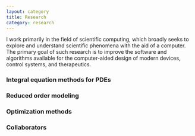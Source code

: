 ```yaml
---
layout: category
title: Research
category: research
---
```


I work primarily in the field of scientific
computing, which broadly seeks to explore and
understand scientific phenomena with the aid of
a computer. The primary goal of such research is
to improve the software and algorithms available
for the computer-aided design of modern devices,
control systems, and therapeutics.

### Integral equation methods for PDEs

### Reduced order modeling

### Optimization methods

### Collaborators